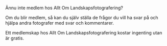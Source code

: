 Ännu inte medlem hos Allt Om Landskapsfotografering?

Om du blir medlem, så kan du själv ställa de frågor du vill ha svar på och hjälpa
andra fotografer med svar och kommentarer.

Ett medlemskap hos Allt Om Landskapsfotografering kostar ingenting utan är gratis.
